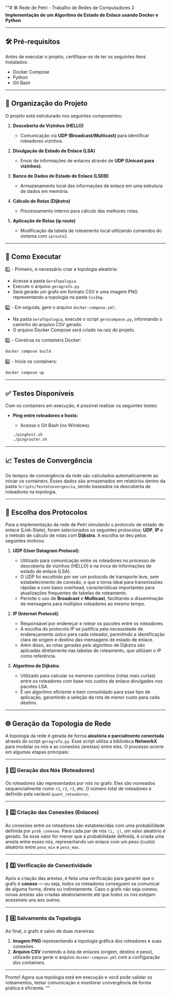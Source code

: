 ""# 🕸️ Rede de Petri - Trabalho de Redes de Computadores 2
**Implementação de um Algoritmo de Estado de Enlace usando Docker e Python**

---

## 🛠️ **Pré-requisitos**

Antes de executar o projeto, certifique-se de ter os seguintes itens instalados:

* Docker Compose
* Python
* Git Bash

---

## 📂 **Organização do Projeto**

O projeto está estruturado nos seguintes componentes:

1. **Descoberta de Vizinhos (HELLO)**

   * Comunicação via **UDP (Broadcast/Multicast)** para identificar roteadores vizinhos.

2. **Divulgação de Estado de Enlace (LSA)**

   * Envio de informações de enlaces através de **UDP (Unicast para vizinhos)**.

3. **Banco de Dados de Estado de Enlace (LSDB)**

   * Armazenamento local das informações de enlace em uma estrutura de dados em memória.

4. **Cálculo de Rotas (Dijkstra)**

   * Processamento interno para cálculo das melhores rotas.

5. **Aplicação de Rotas (ip route)**

   * Modificação da tabela de roteamento local utilizando comandos do sistema com `iproute2`.

---

## 🚀 **Como Executar**

1️⃣ - Primeiro, é necessário criar a topologia aleatória:

* Acesse a pasta `GeraTopologia`.
* Execute o arquivo `geragrafo.py`.
* Será gerado um grafo em formato CSV e uma imagem PNG representando a topologia na pasta `CsvImg`.

2️⃣ - Em seguida, gere o arquivo `docker-compose.yml`:

* Na pasta `GeraTopologia`, execute o script `geracompose.py`, informando o caminho do arquivo CSV gerado.
* O arquivo Docker Compose será criado na raiz do projeto.

3️⃣ - Construa os containers Docker:

```bash
docker compose build
```

4️⃣ - Inicie os containers:

```bash
docker compose up
```

---

## ✅ **Testes Disponíveis**

Com os containers em execução, é possível realizar os seguintes testes:

* **Ping entre roteadores e hosts:**

  * Acesse o Git Bash (no Windows).

  ```bash
  ./pinghost.sh
  ./pingrouter.sh
  ```

---

## 📈 **Testes de Convergência**

Os tempos de convergência da rede são calculados automaticamente ao iniciar os containers.
Esses dados são armazenados em relatórios dentro da pasta `Scripts/TesteConvergencia`, sendo baseados na descoberta de roteadores na topologia.

---

## 🔎 **Escolha dos Protocolos**

Para a implementação da rede de Petri simulando o protocolo de estado de enlace (Link-State), foram selecionados os seguintes protocolos: **UDP**, **IP** e o método de cálculo de rotas com **Dijkstra**. A escolha se deu pelos seguintes motivos:

1. **UDP (User Datagram Protocol)**:

   * Utilizado para comunicação entre os roteadores no processo de descoberta de vizinhos (HELLO) e na troca de informações de estado de enlace (LSA).
   * O UDP foi escolhido por ser um protocolo de transporte leve, sem estabelecimento de conexão, o que o torna ideal para transmissões rápidas e com baixo overhead, características importantes para atualizações frequentes de tabelas de roteamento.
   * Permite o uso de **Broadcast** e **Multicast**, facilitando a disseminação de mensagens para múltiplos roteadores ao mesmo tempo.

2. **IP (Internet Protocol)**:

   * Responsável por endereçar e rotear os pacotes entre os roteadores.
   * A escolha do protocolo IP se justifica pela necessidade de endereçamento único para cada roteador, permitindo a identificação clara de origem e destino das mensagens de estado de enlace.
   * Além disso, as rotas geradas pelo algoritmo de Dijkstra são aplicadas diretamente nas tabelas de roteamento, que utilizam o IP como referência.

3. **Algoritmo de Dijkstra**:

   * Utilizado para calcular os menores caminhos (rotas mais curtas) entre os roteadores com base nos custos de enlace divulgados nos pacotes LSA.
   * É um algoritmo eficiente e bem consolidado para esse tipo de aplicação, garantindo a seleção da rota de menor custo para cada destino.

---

## 🌐 **Geração da Topologia de Rede**

A topologia da rede é gerada de forma **aleatória e parcialmente conectada** através do script `geragrafo.py`. Esse script utiliza a biblioteca **NetworkX** para modelar os nós e as conexões (arestas) entre eles. O processo ocorre em algumas etapas principais:

---

### 🔹 **1️⃣ Geração dos Nós (Roteadores)**

Os roteadores são representados por nós no grafo. Eles são nomeados sequencialmente como `r1`, `r2`, `r3`, etc. O número total de roteadores é definido pela variável `quant_roteadores`.

---

### 🔹 **2️⃣ Criação das Conexões (Enlaces)**

As conexões entre os roteadores são estabelecidas com uma probabilidade definida por `prob_conexao`. Para cada par de nós `(i, j)`, um valor aleatório é gerado. Se esse valor for menor que a probabilidade definida, é criada uma aresta entre esses nós, representando um enlace com um peso (custo) aleatório entre `peso_min` e `peso_max`.

---

### 🔹 **3️⃣ Verificação de Conectividade**

Após a criação das arestas, é feita uma verificação para garantir que o grafo é **conexo** — ou seja, todos os roteadores conseguem se comunicar de alguma forma, direta ou indiretamente.
Caso o grafo não seja conexo, novas arestas são criadas aleatoriamente até que todos os nós estejam acessíveis uns aos outros.

---

### 🔹 **4️⃣ Salvamento da Topologia**

Ao final, o grafo é salvo de duas maneiras:

1. **Imagem PNG** representando a topologia gráfica dos roteadores e suas conexões.
2. **Arquivo CSV** contendo a lista de enlaces (origem, destino e peso), utilizado para gerar o arquivo `docker-compose.yml` com a configuração dos containers.

---

Pronto! Agora sua topologia está em execução e você pode validar os roteamentos, testar comunicação e monitorar convergência de forma prática e eficiente.
""
